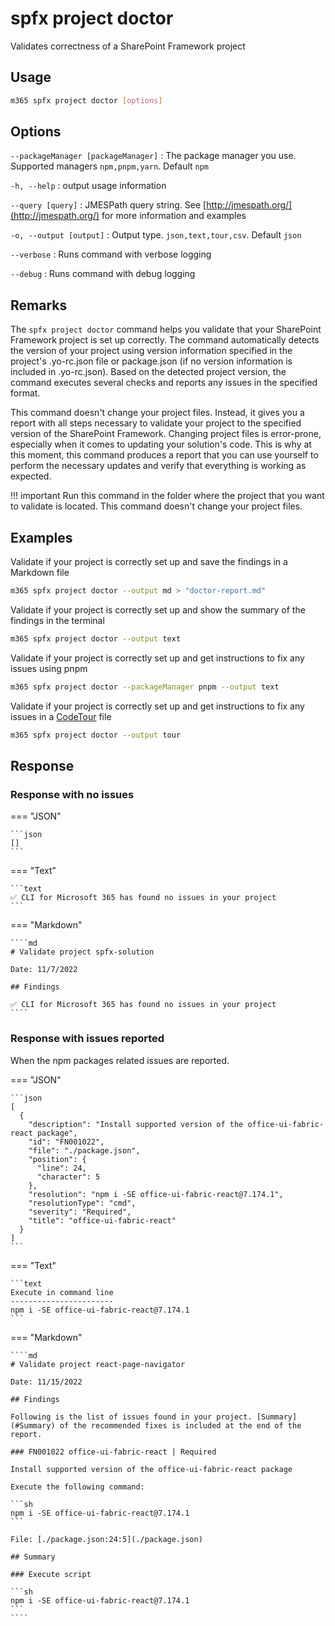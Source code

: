 # spfx project doctor

Validates correctness of a SharePoint Framework project

## Usage

```sh
m365 spfx project doctor [options]
```

## Options

`--packageManager [packageManager]`
: The package manager you use. Supported managers `npm,pnpm,yarn`. Default `npm`

`-h, --help`
: output usage information

`--query [query]`
: JMESPath query string. See [http://jmespath.org/](http://jmespath.org/) for more information and examples

`-o, --output [output]`
: Output type. `json,text,tour,csv`. Default `json`

`--verbose`
: Runs command with verbose logging

`--debug`
: Runs command with debug logging

## Remarks

The `spfx project doctor` command helps you validate that your SharePoint Framework project is set up correctly. The command automatically detects the version of your project using version information specified in the project's .yo-rc.json file or package.json (if no version information is included in .yo-rc.json). Based on the detected project version, the command executes several checks and reports any issues in the specified format.

This command doesn't change your project files. Instead, it gives you a report with all steps necessary to validate your project to the specified version of the SharePoint Framework. Changing project files is error-prone, especially when it comes to updating your solution's code. This is why at this moment, this command produces a report that you can use yourself to perform the necessary updates and verify that everything is working as expected.

!!! important
    Run this command in the folder where the project that you want to validate is located. This command doesn't change your project files.
    
## Examples

Validate if your project is correctly set up and save the findings in a Markdown file

```sh
m365 spfx project doctor --output md > "doctor-report.md"
```

Validate if your project is correctly set up and show the summary of the findings in the terminal

```sh
m365 spfx project doctor --output text
```

Validate if your project is correctly set up and get instructions to fix any issues using pnpm

```sh
m365 spfx project doctor --packageManager pnpm --output text
```

Validate if your project is correctly set up and get instructions to fix any issues in a [CodeTour](https://aka.ms/codetour) file

```sh
m365 spfx project doctor --output tour
```

## Response

### Response with no issues

=== "JSON"

    ```json
    []
    ```

=== "Text"

    ```text
    ✅ CLI for Microsoft 365 has found no issues in your project
    ```

=== "Markdown"

    ````md
    # Validate project spfx-solution

    Date: 11/7/2022

    ## Findings

    ✅ CLI for Microsoft 365 has found no issues in your project
    ````

### Response with issues reported

When the npm packages related issues are reported. 

=== "JSON"

    ```json
    [
      {
        "description": "Install supported version of the office-ui-fabric-react package",
        "id": "FN001022",
        "file": "./package.json",
        "position": {
          "line": 24,
          "character": 5
        },
        "resolution": "npm i -SE office-ui-fabric-react@7.174.1",
        "resolutionType": "cmd",
        "severity": "Required",
        "title": "office-ui-fabric-react"
      }
    ]
    ```

=== "Text"

    ```text
    Execute in command line
    -----------------------
    npm i -SE office-ui-fabric-react@7.174.1
    ```

=== "Markdown"

    ````md
    # Validate project react-page-navigator

    Date: 11/15/2022

    ## Findings

    Following is the list of issues found in your project. [Summary](#Summary) of the recommended fixes is included at the end of the report.

    ### FN001022 office-ui-fabric-react | Required

    Install supported version of the office-ui-fabric-react package

    Execute the following command:

    ```sh
    npm i -SE office-ui-fabric-react@7.174.1
    ```

    File: [./package.json:24:5](./package.json)

    ## Summary

    ### Execute script

    ```sh
    npm i -SE office-ui-fabric-react@7.174.1
    ```
    ````
